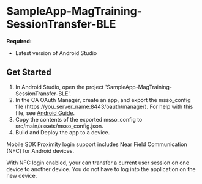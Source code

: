 # SampleApp-MagTraining-SessionTransfer-BLE

**Required:**
* Latest version of Android Studio

## Get Started
1. In Android Studio, open the project 'SampleApp-MagTraining-SessionTransfer-BLE'.
2. In the CA OAuth Manager, create an app, and export the msso_config file (https://you_server_name:8443/oauth/manager). For help with this file, see [Android Guide](http://techdocs.broadcom.com/content/broadcom/techdocs/us/en/ca-enterprise-software/layer7-api-management/mobile-sdk-for-ca-mobile-api-gateway/2-1.html).
3. Copy the contents of the exported msso_config to src/main/assets/msso_config.json.
4. Build and Deploy the app to a device.

Mobile SDK Proximity login support includes Near Field Communication (NFC) for Android devices.

With NFC login enabled, your can transfer a current user session on one device to another device. You do not have to log into the application on the new device.

